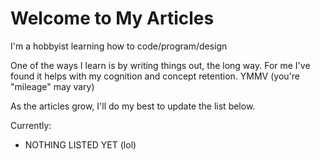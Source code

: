 # Welcome to My Articles
I'm a hobbyist learning how to code/program/design  

One of the ways I learn is by writing things out, the long way. For me I've found it helps with my cognition and concept retention. YMMV (you're "mileage" may vary)  

As the articles grow, I'll do my best to update the list below.   

Currently:  

* NOTHING LISTED YET (lol)
